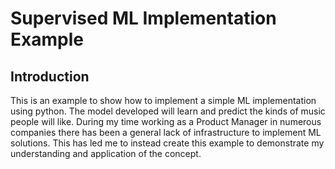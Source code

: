 # Supervised ML Implementation Example

## Introduction
This is an example to show how to implement a simple ML implementation using python. The model developed will learn and predict the kinds of music people will like. During my time working as a Product Manager in numerous companies there has been a general lack of infrastructure to implement ML solutions. This has led me to instead create this example to demonstrate my understanding and application of the concept.


